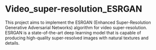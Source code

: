 # Video_super-resolution_ESRGAN

This project aims to implement the ESRGAN (Enhanced Super-Resolution Generative Adversarial Networks) algorithm for video super-resolution. 
ESRGAN is a state-of-the-art deep learning model that is capable of producing high-quality super-resolved images with natural textures and details.
